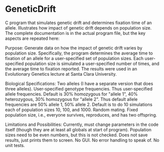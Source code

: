 # GeneticDrift
C program that simulates genetic drift and determines fixation time of an allele. 
Illustrates how impact of genetic drift depends on population size.
The complete documentation is in the actual program file, but the key aspects are repeated here:

Purpose:
Generate data on how the impact of genetic drift varies 
by population size. Specifically, the program determines the 
average time to fixation of an allele for a user-specified 
set of population sizes. Each user-specified population size is
simulated a user-specified number of times, and the average time 
to fixation reported. The results were used in an Evolutionary 
Genetics lecture at Santa Clara University.

Biological Specifications:
Two alleles (I have a separate version that does three alleles). User-specified genotype frequencies. Thus user-specified allele frequencies. Default is 30% homozygous for "allele 1", 40% heterozygous, 30% homozygous for "allele 2". Thus default allele frequencies are 50% allele 1, 50% allele 2. Default is to do 10 simulations each of population sizes 10, 100, and 1000. Random mating. Fixed population size, i.e., everyone survives, reproduces, and has two offspring.
    
Limitations and Possibilities:
    Currently, must change parameters in the code itself (though they are at least all globals at start of program).
    Population sizes need to be even numbers, but this is not checked.
    Does not save results, just prints them to screen.
    No GUI.
    No error handling to speak of.
    No unit tests.
    
